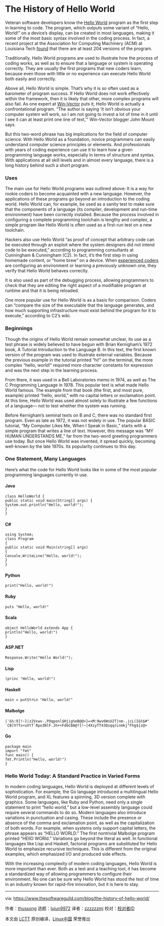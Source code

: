 [#]: collector: (lujun9972)
[#]: translator: (zzzzzzmj )
[#]: reviewer: ( )
[#]: publisher: ( )
[#]: url: ( )
[#]: subject: (The History of Hello World)
[#]: via: (https://www.thesoftwareguild.com/blog/the-history-of-hello-world/)
[#]: author: (thussong https://www.thesoftwareguild.com/blog/author/thussong/)

The History of Hello World
======


Veteran software developers know the [Hello World][2] program as the first step in learning to code. The program, which outputs some variant of “Hello, World!” on a device’s display, can be created in most languages, making it some of the most basic syntax involved in the coding process. In fact, a recent project at the Association for Computing Machinery (ACM) at Louisiana Tech [found][3] that there are at least 204 versions of the program.

Traditionally, Hello World programs are used to illustrate how the process of coding works, as well as to ensure that a language or system is operating correctly. They are usually the first programs that new coders learn, because even those with little or no experience can execute Hello World both easily and correctly.

Above all, Hello World is simple. That’s why it is so often used as a barometer of program success. If Hello World does not work effectively within the framework, then it is likely that other, more complex programs will also fail. As one expert at [Win-Vector][4] puts it, Hello World is actually a confrontational program. “The author is saying ‘it isn’t obvious your computer system will work, so I am not going to invest a lot of time in it until I see it can at least print one line of text,’” Win-Vector blogger John Mount says.

But this two-word phrase has big implications for the field of computer science. With Hello World as a foundation, novice programmers can easily understand computer science principles or elements. And professionals with years of coding experience can use it to learn how a given programming language works, especially in terms of structure and syntax. With applications at all skill levels and in almost every language, there is a long history behind such a short program.

### Uses

The main use for Hello World programs was outlined above: It is a way for rookie coders to become acquainted with a new language. However, the applications of these programs go beyond an introduction to the coding world. Hello World can, for example, be used as a sanity test to make sure that the components of a language (its compiler, development and run-time environment) have been correctly installed. Because the process involved in configuring a complete programming toolchain is lengthy and complex, a simple program like Hello World is often used as a first-run test on a new toolchain.

Hackers also use Hello World “as proof of concept that arbitrary code can be executed through an exploit where the system designers did not intend code to be executed,” according to programming consultants at Cunningham & Cunningham (C2). In fact, it’s the first step in using homemade content, or “home brew” on a device. When [experienced coders][5] are configuring an environment or learning a previously unknown one, they verify that Hello World behaves correctly.

It is also used as part of the debugging process, allowing programmers to check that they are editing the right aspect of a modifiable program at runtime and that it is being reloaded.

One more popular use for Hello World is as a basis for comparison. Coders can “compare the size of the executable that the language generates, and how much supporting infrastructure must exist behind the program for it to execute,” according to C2’s wiki.

### Beginnings

Though the origins of Hello World remain somewhat unclear, its use as a test phrase is widely believed to have begun with Brian Kernigham’s 1972 book, A Tutorial Introduction to the Language B. In this text, the first known version of the program was used to illustrate external variables. Because the previous example in the tutorial printed “hi!” on the terminal, the more complex “hello, world!” required more character constants for expression and was the next step in the learning process.

From there, it was used in a Bell Laboratories memo in 1974, as well as The C Programming Language in 1978. This popular text is what made Hello World famous. The example from that book (the first, and most pure, example) printed “hello, world,” with no capital letters or exclamation point. At this time, Hello World was used almost solely to illustrate a few functions of a language— not to test whether the system was running.

Before Kernigham’s seminal texts on B and C, there was no standard first program. Even as late as 1972, it was not widely in use. The popular BASIC tutorial, “My Computer Likes Me, When I Speak in Basic,” starts with a simple program that writes a line of text. However, this message was “MY HUMAN UNDERSTANDS ME,” far from the two-word greeting programmers use today. But once Hello World was invented, it spread quickly, becoming well-known by the late 1970s. Its popularity continues to this day.

### One Statement, Many Languages

Here’s what the code for Hello World looks like in some of the most popular programming languages currently in use.

#### Java

```
class HelloWorld {
public static void main(String[] args) {
System.out.println("Hello, world!");
}
}
```

#### C#

```
using System;
class Program
{
public static void Main(string[] args)
{
Console.WriteLine("Hello, world!");
}
}
```

#### Python

```
print("Hello, world!")
```

#### Ruby

```
puts "Hello, world!"
```

#### Scala

```
object HelloWorld extends App {
println("Hello, world!")
}
```

#### ASP.NET

`Response.Write("Hello World!");`

#### Lisp

```
(princ "Hello, world!")
```

#### Haskell

```
main = putStrLn "Hello, world!"
```

#### Malbolge

```
('&%:9]!~}|z2Vxwv-,POqponl$Hjig%eB@@>}=<M:9wv6WsU2T|nm-,jcL(I&%$#"
`CB]V?Tx<uVtT`Rpo3NlF.Jh++FdbCBA@?]!~|4XzyTT43Qsqq(Lnmkj"Fhg${z@>
```

#### Go

```
package main
import "fmt"
func main() {
fmt.Println("Hello, world!")
}
```

### Hello World Today: A Standard Practice in Varied Forms

In modern coding languages, Hello World is deployed at different levels of sophistication. For example, the Go language introduced a multilingual Hello World program, and XL features a spinning, 3D version complete with graphics. Some languages, like Ruby and Python, need only a single statement to print “hello world,” but a low-level assembly language could require several commands to do so. Modern languages also introduce variations in punctuation and casing. These include the presence or absence of the comma and exclamation point, as well as the capitalization of both words. For example, when systems only support capital letters, the phrase appears as “HELLO WORLD.” The first nontrivial Malbolge program printed “HEllO WORld.” Variations go beyond the literal as well. In functional languages like Lisp and Haskell, factorial programs are substituted for Hello World to emphasize recursive techniques. This is different from the original examples, which emphasized I/O and produced side effects.

With the increasing complexity of modern coding languages, Hello World is more important than ever. Both as a test and a teaching tool, it has become a standardized way of allowing programmers to configure their environment. No one can be sure why Hello World has stood the test of time in an industry known for rapid-fire innovation, but it is here to stay.

--------------------------------------------------------------------------------

via: https://www.thesoftwareguild.com/blog/the-history-of-hello-world/

作者：[thussong][a]
选题：[lujun9972][b]
译者：[zzzzzzmj](https://github.com/zzzzzzmj)
校对：[校对者ID](https://github.com/校对者ID)

本文由 [LCTT](https://github.com/LCTT/TranslateProject) 原创编译，[Linux中国](https://linux.cn/) 荣誉推出

[a]: https://www.thesoftwareguild.com/blog/author/thussong/
[b]: https://github.com/lujun9972
[1]: https://www.linkedin.com/shareArticle?mini=true&url=https%3A%2F%2Fwww.thesoftwareguild.com%2Fblog%2Fthe-history-of-hello-world%2F&title=The%20History%20of%20Hello%20World
[2]: http://en.wikipedia.org/wiki/%22Hello,_World!%22_program
[3]: http://whatis.techtarget.com/definition/Hello-World
[4]: http://www.win-vector.com/blog/2008/02/hello-world-an-instance-rhetoric-in-computer-science/
[5]: http://c2.com/cgi/wiki?HelloWorld
